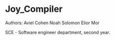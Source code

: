 # Joy_Compiler
Authors: 
         Aviel Cohen
         Noah Solomon
         Elior Mor
         
SCE - Software engineer department, second year.
